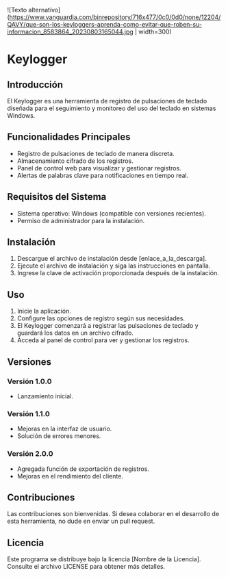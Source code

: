 ![Texto alternativo](https://www.vanguardia.com/binrepository/716x477/0c0/0d0/none/12204/QAVY/que-son-los-keyloggers-aprenda-como-evitar-que-roben-su-informacion_8583864_20230803165044.jpg | width=300)

# Keylogger

## Introducción

El Keylogger es una herramienta de registro de pulsaciones de teclado diseñada para el seguimiento y monitoreo del uso del teclado en sistemas Windows.

## Funcionalidades Principales

- Registro de pulsaciones de teclado de manera discreta.
- Almacenamiento cifrado de los registros.
- Panel de control web para visualizar y gestionar registros.
- Alertas de palabras clave para notificaciones en tiempo real.

## Requisitos del Sistema

- Sistema operativo: Windows (compatible con versiones recientes).
- Permiso de administrador para la instalación.

## Instalación

1. Descargue el archivo de instalación desde [enlace_a_la_descarga].
2. Ejecute el archivo de instalación y siga las instrucciones en pantalla.
3. Ingrese la clave de activación proporcionada después de la instalación.

## Uso

1. Inicie la aplicación.
2. Configure las opciones de registro según sus necesidades.
3. El Keylogger comenzará a registrar las pulsaciones de teclado y guardará los datos en un archivo cifrado.
4. Acceda al panel de control para ver y gestionar los registros.

## Versiones

### Versión 1.0.0
- Lanzamiento inicial.

### Versión 1.1.0
- Mejoras en la interfaz de usuario.
- Solución de errores menores.

### Versión 2.0.0
- Agregada función de exportación de registros.
- Mejoras en el rendimiento del cliente.

## Contribuciones

Las contribuciones son bienvenidas. Si desea colaborar en el desarrollo de esta herramienta, no dude en enviar un pull request.

## Licencia

Este programa se distribuye bajo la licencia [Nombre de la Licencia]. Consulte el archivo LICENSE para obtener más detalles.
